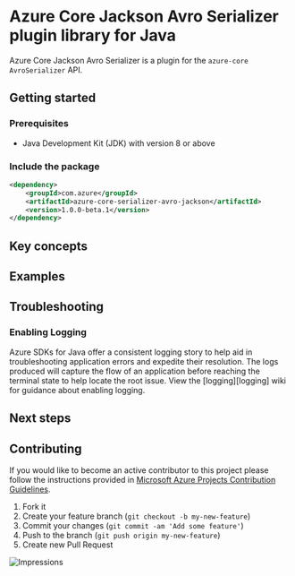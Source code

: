 # Azure Core Jackson Avro Serializer plugin library for Java

Azure Core Jackson Avro Serializer is a plugin for the `azure-core` `AvroSerializer` API.

## Getting started

### Prerequisites

- Java Development Kit (JDK) with version 8 or above

### Include the package

[//]: # ({x-version-update-start;com.azure:azure-core-serializer-avro-jackson;current})
```xml
<dependency>
    <groupId>com.azure</groupId>
    <artifactId>azure-core-serializer-avro-jackson</artifactId>
    <version>1.0.0-beta.1</version>
</dependency>
```
[//]: # ({x-version-update-end})

## Key concepts

## Examples

## Troubleshooting

### Enabling Logging

Azure SDKs for Java offer a consistent logging story to help aid in troubleshooting application errors and expedite
their resolution. The logs produced will capture the flow of an application before reaching the terminal state to help
locate the root issue. View the [logging][logging] wiki for guidance about enabling logging.

## Next steps

## Contributing

If you would like to become an active contributor to this project please follow the instructions provided in [Microsoft
Azure Projects Contribution Guidelines](http://azure.github.io/guidelines.html).

1. Fork it
2. Create your feature branch (`git checkout -b my-new-feature`)
3. Commit your changes (`git commit -am 'Add some feature'`)
4. Push to the branch (`git push origin my-new-feature`)
5. Create new Pull Request

![Impressions](https://azure-sdk-impressions.azurewebsites.net/api/impressions/azure-sdk-for-java%2Fsdk%2Fcore%2Fazure-core-serializer-avro-jackson%2FREADME.png)